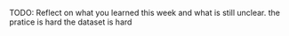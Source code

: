 TODO: Reflect on what you learned this week and what is still unclear.
the pratice is hard
the dataset is hard
